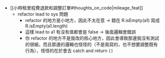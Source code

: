 

- [[小時租里程費退款和調整訂單#thoughts_on_code|mileage_feat]]
	- refactor lead to sys 問題
		- refactor 的地方是小地方，因此不太在意 -> 錯在 R.isEmpty(a1) 寫成  R.isEmpty(a1.length)
		- 這樣 lead to a1 有沒有值都會是 false -> 後面邏輯會錯誤
		- 你 refactor 的地方不是我改的核心地方，因此會導致那邊我沒有測試的很細，而且那邊的邏輯也怪怪的（不是我寫的，也不想要調整既有行為），怪怪的在於會去 catch and return `[]`
